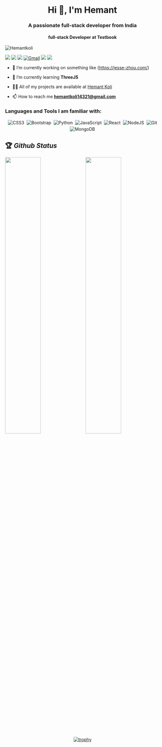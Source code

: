 <h1 align="center">Hi 👋, I'm Hemant</h1>
<h3 align="center">A passionate full-stack developer from India</h3>
<h4 align="center">full-stack Developer at Testbook</h4>

<p align="left"> <img src="https://komarev.com/ghpvc/?username=Hemantkoli&label=Profile%20views&color=0e75b6&style=flat" alt="Hemantkoli" /> </p>


[<img src="https://img.shields.io/twitter/follow/Hemant_Koli21?logo=twitter&style=for-the-badge" />](https://twitter.com/Hemant_Koli21)
[<img src="https://img.shields.io/youtube/channel/views/UCUioVU-rI5WnomzU-hOvB3Q?logo=youtube&style=for-the-badge">](https://www.youtube.com/channel/UCUioVU-rI5WnomzU-hOvB3Q)
[<img src="https://img.shields.io/github/followers/Hemantkoli?logo=github&style=for-the-badge&logoColor=white">](https://github.com/Hemantkoli)
[<img alt="Gmail" src="https://img.shields.io/badge/Gmail-D14836?style=for-the-badge&logo=gmail&logoColor=white" />](mailto:hemantkoli14321@gmail.com)
[<img src="https://img.shields.io/badge/linkedin-%230077B5.svg?&style=for-the-badge&logo=linkedin&logoColor=white">](https://www.linkedin.com/in/hemant-koli-8279a8156/)
[<img src="https://img.shields.io/badge/Portfolio-%23000000.svg?&style=for-the-badge">](https://portfolio-hemantkoli.vercel.app/)


- 🔭 I’m currently working on something like (https://jesse-zhou.com/)

- 🌱 I’m currently learning **ThreeJS**

- 👨‍💻 All of my projects are available at [Hemant Koli](https://portfolio-hemantkoli.vercel.app/)

- 📫 How to reach me **hemantkoli14321@gmail.com**

<h3 align="left">Languages and Tools I am familiar with:</h3>

<p align="center">

<img alt="CSS3" src="https://img.shields.io/badge/css3%20-%231572B6.svg?&style=for-the-badge&logo=css3&logoColor=white" style="margin:2px;"/>
<img alt="Bootstrap" src="https://img.shields.io/badge/bootstrap%20-%23563D7C.svg?&style=for-the-badge&logo=bootstrap&logoColor=white" style="margin:2px;"/>
<img alt="Python" src="https://img.shields.io/badge/python%20-%2314354C.svg?&style=for-the-badge&logo=python&logoColor=white" style="margin:2px;"/>
<img alt="JavaScript" src="https://img.shields.io/badge/javascript%20-%23323330.svg?&style=for-the-badge&logo=javascript&logoColor=%23F7DF1E" style="margin:2px;"/>
<img alt="React" src="https://img.shields.io/badge/react%20-%2320232a.svg?&style=for-the-badge&logo=react&logoColor=%2361DAFB" style="margin:2px;"/>
<img alt="NodeJS" src="https://img.shields.io/badge/node.js%20-%2343853D.svg?&style=for-the-badge&logo=node.js&logoColor=white" style="margin:2px;"/>
<img alt="Git" src="https://img.shields.io/badge/git%20-%23F05033.svg?&style=for-the-badge&logo=git&logoColor=white" style="margin:2px;"/>
<img alt="MongoDB" src ="https://img.shields.io/badge/MongoDB-%234ea94b.svg?&style=for-the-badge&logo=mongodb&logoColor=white" style="margin:2px;"/>
<br/>
</p>

## 🏆 *Github Status*

<img  src="https://github-readme-stats.vercel.app/api?username=Hemantkoli&show_icons=true&hide_border=true&theme=dark" width="48%" align="right" >
<img  src="https://github-readme-streak-stats.herokuapp.com/?user=Hemantkoli&theme=dark" width="48%" >
<br>
<div align="center">

[![trophy](https://github-profile-trophy.vercel.app/?username=Hemantkoli&rank=S,AAA,AA,A&theme=juicyfresh&margin-w=15)](https://github.com/ryo-ma/github-profile-trophy)
</div>
